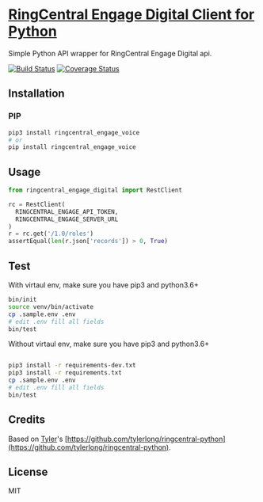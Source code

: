 # [RingCentral Engage Digital Client for Python](https://github.com/ringcentral/engage-digital-python)

Simple Python API wrapper for RingCentral Engage Digital api. 

[![Build Status](https://travis-ci.com/ringcentral/engage-digital-python.svg?branch=test)](https://travis-ci.com/ringcentral/engage-digital-python)
[![Coverage Status](https://coveralls.io/repos/github/ringcentral/engage-digital-python/badge.svg?branch=test)](https://coveralls.io/github/ringcentral/engage-digital-python?branch=test)

## Installation

### PIP

```sh
pip3 install ringcentral_engage_voice
# or
pip install ringcentral_engage_voice
```

## Usage

```python
from ringcentral_engage_digital import RestClient

rc = RestClient(
  RINGCENTRAL_ENGAGE_API_TOKEN,
  RINGCENTRAL_ENGAGE_SERVER_URL
)
r = rc.get('/1.0/roles')
assertEqual(len(r.json['records']) > 0, True)
```

## Test

With virtaul env, make sure you have pip3 and python3.6+

```bash
bin/init
source venv/bin/activate
cp .sample.env .env
# edit .env fill all fields
bin/test
```

Without virtaul env, make sure you have pip3 and python3.6+

```sh

pip3 install -r requirements-dev.txt
pip3 install -r requirements.txt
cp .sample.env .env
# edit .env fill all fields
bin/test
```

## Credits

Based on [Tyler](https://github.com/tylerlong)'s [https://github.com/tylerlong/ringcentral-python](https://github.com/tylerlong/ringcentral-python).

## License

MIT
